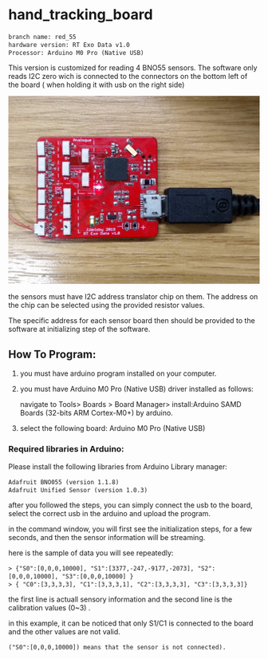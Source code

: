 # hand_tracking_board

    branch name: red_55
    hardware version: RT Exo Data v1.0
    Processor: Arduino M0 Pro (Native USB)
    
This version is customized for reading 4 BNO55 sensors. The software only reads I2C zero wich is connected to the connectors on the bottom left of the board ( when holding it with usb on the right side)

![Alt text](red_55.jpg?raw=true "Title")

the sensors must have I2C address translator chip on them. The address on the chip can be selected using the provided resistor values.

The specific address for each sensor board then should be provided to the software at initializing step of the software.

## How To Program:

1. you must have arduino program installed on your computer.
2. you must have Arduino M0 Pro (Native USB) driver installed as follows:
    
    navigate to Tools> Boards > Board Manager> install:Arduino SAMD Boards (32-bits ARM Cortex-M0+) by arduino.

3. select the following board: Arduino M0 Pro (Native USB) 


### Required libraries in Arduino:
Please install the following libraries from Arduino Library manager:

    Adafruit BNO055 (version 1.1.8)
    Adafruit Unified Sensor (version 1.0.3)


after you followed the steps, you can simply connect the usb to the board, select the correct usb in the arduino and upload the program.



in the command window, you will first see the initialization steps, for a few seconds, and then the sensor information will be streaming.

here is the sample of data you will see repeatedly:

    > {"S0":[0,0,0,10000], "S1":[3377,-247,-9177,-2073], "S2":[0,0,0,10000], "S3":[0,0,0,10000] }
    > { "C0":[3,3,3,3], "C1":[3,3,3,1], "C2":[3,3,3,3], "C3":[3,3,3,3]} 

the first line is actuall sensory information and the second line is the calibration values (0~3) . 

in this example, it can be noticed that only S1/C1 is connected to the board and the other values are not valid.

    ("S0":[0,0,0,10000]) means that the sensor is not connected). 




 
